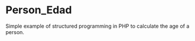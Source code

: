 Person_Edad
===========

Simple example of structured programming in PHP to calculate the age of a person.
